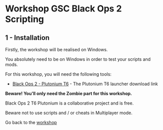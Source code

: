 # Workshop GSC Black Ops 2 Scripting

## 1 - Installation

Firstly, the workshop will be realised on Windows.

You absolutely need to be on Windows in order to test your scripts and mods.

For this workshop, you will need the following tools:

- [Black Ops 2 - Plutonium T6](https://plutonium.pw/docs/install/) - The Plutonium T6 launcher download link

**Beware! You'll only need the Zombie part for this workshop.**

Black Ops 2 T6 Plutonium is a collaborative project and is free.

Beware not to use scripts and / or cheats in Multiplayer mode.

Go back to the [workshop](./README.md)
